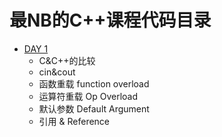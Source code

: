 # 最NB的C++课程代码目录
- [DAY 1](https://github.com/zwx2000/Cpp_Space/tree/master/Cpp/day01)  
    - C&C++的比较
    - cin&cout
    - 函数重载 function overload
    - 运算符重载 Op Overload
    - 默认参数 Default Argument 
    - 引用 & Reference

